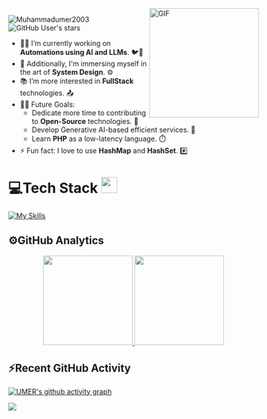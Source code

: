 
<!-- 

[![An image of @Muhammadumer2003's Holopin badges, which is a link to view their full Holopin profile](https://holopin.me/Muhammadumer2003)](https://holopin.io/@Muhammadumer2003) -->

<!-- <img align="right" alt="GIF" height="160px" src="https://media.giphy.com/media/du3J3cXyzhj75IOgvA/giphy.gif" /> -->
<img align="right" alt="GIF" height="220px" src="https://user-images.githubusercontent.com/104893311/219148682-fd27b1a7-85a4-4ac7-8a49-6025a58fb62c.gif" />

<p align="left"> 
  <img src="https://komarev.com/ghpvc/?username=Muhammadumer2003&label=Profile%20views&color=0e75b6&style=flat" alt="Muhammadumer2003" /> 
  <img alt="GitHub User's stars" src="https://img.shields.io/github/stars/Muhammadumer2003?label=Stars">
</p>

- 👨‍💻 I’m currently working on **Automations using AI and LLMs**. 🐦🔧
- 🚀 Additionally, I'm immersing myself in the art of **System Design**. ⚙️
- 📚 I’m more interested in **FullStack** technologies. 📤
- 💪🏼 Future Goals:
    - Dedicate more time to contributing to **Open-Source** technologies. 🌌
    - Develop Generative AI-based efficient services. 🤖
    - Learn **PHP** as a low-latency language. ⏱️
- ⚡ Fun fact: I love to use **HashMap** and **HashSet**. #️⃣

<p>
</p>

# 💻Tech Stack <img src = "https://media2.giphy.com/media/QssGEmpkyEOhBCb7e1/giphy.gif?cid=ecf05e47a0n3gi1bfqntqmob8g9aid1oyj2wr3ds3mg700bl&rid=giphy.gif" width = 32px> 

[![My Skills](https://skillicons.dev/icons?i=c,cpp,java,js,ts,go,py,html,babel,bootstrap,css,pug,react,redux,sass,tailwind,materialui,nextjs,angular,vite,nodejs,express,graphql,nestjs,flask,fastapi,spring,elasticsearch,mongodb,mysql,postgres,redis,sqlite,firebase,jest,selenium,docker,kubernetes,githubactions,aws,azure,vercel,bash,discord,eclipse,git,github,heroku,linux,postman,stackoverflow,vscode,webstorm,notion,idea&theme=dark)](https://skillicons.dev)

## ⚙️GitHub Analytics




<p align="center">  
<a href="https://github.com/Muhammadumer2003">
  <img height="180em" src="https://github-readme-stats-eight-theta.vercel.app/api?username=Muhammadumer2003&show_icons=true&theme=algolia&include_all_commits=true&count_private=true"/>
  <img height="180em" src="https://github-readme-stats-eight-theta.vercel.app/api/top-langs/?username=Muhammadumer2003&layout=compact&langs_count=8&theme=algolia"/>
</a>
</p>


## ⚡Recent GitHub Activity
 
  [![UMER's github activity graph](https://github-readme-activity-graph.vercel.app/graph?username=Muhammadumer2003&bg_color=18122B&color=6096B4&line=3A98B9&point=FCFFE7&area=true&hide_border=false)](https://github.com/ashutosh00710/github-readme-activity-graph)
  
 <img src="https://user-images.githubusercontent.com/73097560/115834477-dbab4500-a447-11eb-908a-139a6edaec5c.gif"></a>
